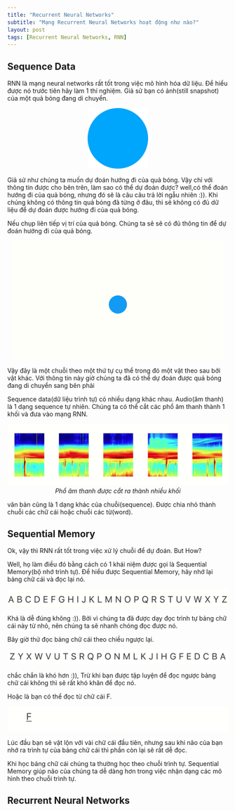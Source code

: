 ```yaml
---
title: "Recurrent Neural Networks"
subtitle: "Mạng Recurrent Neural Networks hoạt động như nào?"
layout: post
tags: [Recurrent Neural Networks, RNN]
---
```


## Sequence Data 

 RNN là mạng neural networks rất tốt trong việc mô hình hóa dữ liệu. Để hiểu được nó trước tiên hãy làm 1 thí nghiệm. Giả sử bạn có ảnh(still snapshot) của một quả bóng đang di chuyển. 
 
 <center>
  <img src="/img/bp/2018-06-18-RNN/ball.png" alt="None">
 </center>
 
 Giả sử như chúng ta muốn dự đoán hướng đi của quả bóng. Vậy chỉ với thông tin được cho bên trên, làm sao có thể dự đoán được? well,có thể đoán hướng đi của quả bóng, nhưng đó sẽ là câu câu trả lời ngẫu nhiên :)). Khi chúng không có thông tin quả bóng đã từng ở đâu, thì sẽ không có đủ dữ liệu để dự đoán được hướng đi của quả bóng.
 
 Nếu chụp liên tiếp vị trí của quả bóng. Chúng ta sẽ sẽ có đủ thông tin để dự đoán hướng đi của quả bóng.

 <center>
  <img src="/img/bp/2018-06-18-RNN/ball.gif" alt="None">
 </center>

Vậy đây là một chuỗi theo một thứ tự cụ thể trong đó một vật theo sau bởi vật khác. Với thông tin này giờ chúng ta đã có thể dự đoán được quả bóng đang di chuyển sang bên phải

Sequence data(dữ liệu trình tự) có nhiều dạng khác nhau. Audio(âm thanh) là 1 dạng sequence tự nhiên. Chúng ta có thể cắt các phổ âm thanh thành 1 khối và đưa vào mạng RNN.

 <center>
  <img src="/img/bp/2018-06-18-RNN/audio.png" alt="None">
  <br>
  <em>Phổ âm thanh được cắt ra thành nhiều khối</em>
 </center>

văn bản cũng là 1 dạng khác của chuỗi(sequence). Được chia nhỏ thành chuỗi các chữ cái hoặc chuỗi các từ(word).

## Sequential Memory

Ok, vậy thì RNN rất tốt trong việc xử lý chuỗi để dự đoán. But How?

Well, họ làm điều đó bằng cách có 1 khái niệm được gọi là Sequential Memory(bộ nhớ trình tự). Để hiểu được Sequential Memory, hãy nhớ lại bảng chữ cái và đọc lại nó.

 <center>
  <img src="/img/bp/2018-06-18-RNN/abc.png" alt="None">
 </center>
 
 Khá là dễ đúng không :)). Bởi vì chúng ta đã được dạy đọc trình tự bảng chữ cái này từ nhỏ, nên chúng ta sẽ nhanh chóng đọc được nó.
 
 Bây giờ thử đọc bảng chữ cái theo chiều ngược lại.
 

 <center>
  <img src="/img/bp/2018-06-18-RNN/abcre.png" alt="None">
 </center>
 
 chắc chắn là khó hơn :)), Trừ khi bạn được tập luyện để đọc ngược bảng chữ cái không thì sẽ rất khó khăn để đọc nó.
 
 Hoặc là bạn có thể đọc từ chữ cái F.
 
 <center>
  <img src="/img/bp/2018-06-18-RNN/fabc.png" alt="None">
 </center>
 
 Lúc đầu bạn sẽ vật lộn với vài chữ cái đầu tiên, nhưng sau khi não của bạn nhớ ra trình tự của bảng chữ cái thì phần còn lại sẽ rất dễ đọc. 
 
Khi học bảng chữ cái chúng ta thường học theo chuỗi trình tự. Sequential Memory giúp não của chúng ta dễ dàng hơn trong việc nhận dạng các mô hình theo chuỗi trình tự.

## Recurrent Neural Networks



